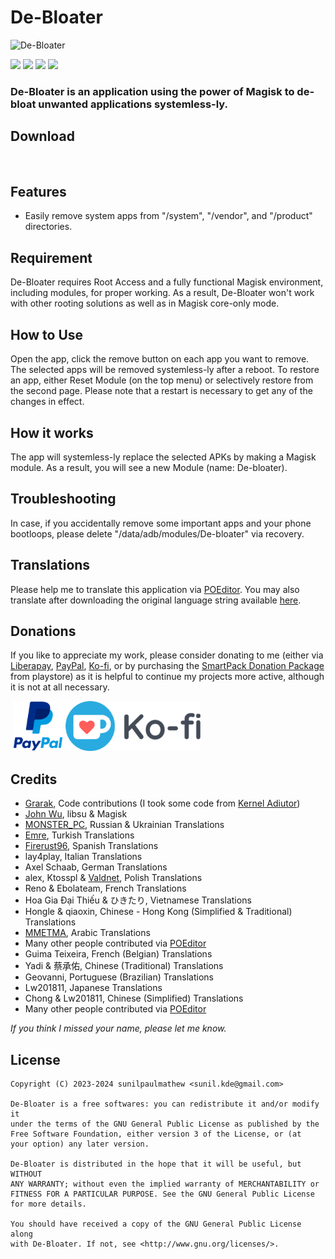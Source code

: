 # De-Bloater

![De-Bloater](app/src/main/res/mipmap-xxxhdpi/ic_launcher.png?raw=true)

[![](https://img.shields.io/badge/De--Bloater-v0.26-green)](https://play.google.com/store/apps/details?id=com.sunilpaulmathew.debloater)
![](https://img.shields.io/github/downloads/sunilpaulmathew/De-Bloater/total)
![](https://img.shields.io/github/languages/top/sunilpaulmathew/De-Bloater)
![](https://img.shields.io/github/contributors/sunilpaulmathew/De-Bloater)

### De-Bloater is an application using the power of Magisk to de-bloat unwanted applications systemless-ly.

## Download
[<img src="https://play.google.com/intl/en_us/badges/images/generic/en-play-badge.png"
     alt=""
     height="80">](https://play.google.com/store/apps/details?id=com.sunilpaulmathew.debloater)
     [<img src="https://fdroid.gitlab.io/artwork/badge/get-it-on.png"
     alt=""
     height="80">](https://f-droid.org/packages/com.sunilpaulmathew.debloater)
     [<img src="https://gitlab.com/IzzyOnDroid/repo/-/raw/master/assets/IzzyOnDroid.png"
     alt=""
     height="80">](https://apt.izzysoft.de/fdroid/index/apk/com.sunilpaulmathew.debloater)
     [<img src="https://i.ibb.co/q0mdc4Z/get-it-on-github.png"
          alt=""
          height="80">](https://github.com/sunilpaulmathew/De-Bloater/releases/download/v0.26/app-release.apk)

## Features
* Easily remove system apps from "/system", "/vendor", and "/product" directories.

## Requirement
De-Bloater requires Root Access and a fully functional Magisk environment, including modules, for proper working. As a result, De-Bloater won't work with other rooting solutions as well as in Magisk core-only mode.

## How to Use
Open the app, click the remove button on each app you want to remove. The selected apps will be removed systemless-ly after a reboot. To restore an app, either Reset Module (on the top menu) or selectively restore from the second page. Please note that a restart is necessary to get any of the changes in effect.

## How it works
The app will systemless-ly replace the selected APKs by making a Magisk module. As a result, you will see a new Module (name: De-bloater).

## Troubleshooting
In case, if you accidentally remove some important apps and your phone bootloops, please delete "/data/adb/modules/De-bloater" via recovery.

## Translations
Please help me to translate this application via [POEditor](https://poeditor.com/join/project?hash=BZS89Ev3WG). You may also translate after downloading the original language string available [here](app/src/main/res/values/strings.xml).

## Donations
If you like to appreciate my work, please consider donating to me (either via [Liberapay](https://liberapay.com/sunilpaulmathew/donate), [PayPal](https://www.paypal.me/menacherry/), [Ko-fi](https://ko-fi.com/sunilpaulmathew/), or by purchasing the [SmartPack Donation Package](https://play.google.com/store/apps/details?id=com.smartpack.donate) from playstore) as it is helpful to continue my projects more active, although it is not at all necessary.

[<img src="https://liberapay.com/assets/widgets/donate.svg"
     alt=""
     height="80">](https://liberapay.com/sunilpaulmathew/donate/)
[<img src="https://raw.githubusercontent.com/SmartPack/SmartPack.github.io/master/asset/pic005.png"
     alt=""
     height="80">](https://www.paypal.me/menacherry/)
[<img src="https://raw.githubusercontent.com/SmartPack/SmartPack.github.io/master/asset/pic010.png"
     alt=""
     height="80">](https://ko-fi.com/sunilpaulmathew/)
[<img src="https://play.google.com/intl/en_us/badges/images/generic/en-play-badge.png"
     alt=""
     height="80">](https://play.google.com/store/apps/details?id=com.smartpack.donate)

## Credits
* [Grarak](https://github.com/Grarak/), Code contributions (I took some code from [Kernel Adiutor](https://github.com/Grarak/KernelAdiutor/))
* [John Wu](https://github.com/topjohnwu), libsu & Magisk
* [MONSTER_PC](https://t.me/MONSTER_PC), Russian & Ukrainian Translations
* [Emre](https://t.me/xcooLwastaken), Turkish Translations
* [Firerust96](https://github.com/Firerust96), Spanish Translations
* lay4play, Italian Translations
* Axel Schaab, German Translations
* alex, Ktosspl & [Valdnet](https://github.com/Valdnet), Polish Translations
* Reno & Ebolateam, French Translations
* Hoa Gia Đại Thiếu & ひきたり, Vietnamese Translations
* Hongle & qiaoxin, Chinese - Hong Kong (Simplified & Traditional) Translations
* [MMETMA](https://github.com/MMETMA), Arabic Translations
* Many other people contributed via [POEditor](https://poeditor.com/join/project?hash=BZS89Ev3WG)
* Guima Teixeira, French (Belgian) Translations
* Yadi & 蔡承佑, Chinese (Traditional) Translations
* Geovanni, Portuguese (Brazilian) Translations
* Lw201811, Japanese Translations
* Chong & Lw201811, Chinese (Simplified) Translations
* Many other people contributed via [POEditor](https://poeditor.com/join/project?hash=BZS89Ev3WG)

_If you think I missed your name, please let me know._

## License

    Copyright (C) 2023-2024 sunilpaulmathew <sunil.kde@gmail.com>

    De-Bloater is a free softwares: you can redistribute it and/or modify it
    under the terms of the GNU General Public License as published by the
    Free Software Foundation, either version 3 of the License, or (at
    your option) any later version.

    De-Bloater is distributed in the hope that it will be useful, but WITHOUT
    ANY WARRANTY; without even the implied warranty of MERCHANTABILITY or
    FITNESS FOR A PARTICULAR PURPOSE. See the GNU General Public License
    for more details.

    You should have received a copy of the GNU General Public License along
    with De-Bloater. If not, see <http://www.gnu.org/licenses/>.
